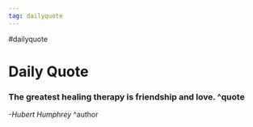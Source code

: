 ```yaml
---
tag: dailyquote
---
```


#dailyquote

# Daily Quote

### The greatest healing therapy is friendship and love. ^quote
*-Hubert Humphrey* ^author
